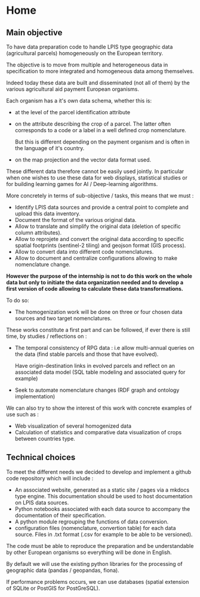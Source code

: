 # Home

## Main objective

To have data preparation code to handle LPIS type geographic data (agricultural parcels) homogeneously on the European territory.

The objective is to move from multiple and heterogeneous data in specification to more integrated and homogeneous data among themselves.

Indeed today these data are built and disseminated (not all of them) by the various agricultural aid payment European organisms.

Each organism has a it's own data schema, whether this is:

- at the level of the parcel identification attribute

- on the attribute describing the crop of a parcel. The latter often corresponds to a code or a label in a well defined crop nomenclature.

  But this is different depending on the payment organism and is often in the language of it's country.

- on the map projection and the vector data format used.

These different data therefore cannot be easily used jointly. In particular when one wishes to use these data for web displays, statistical studies or for building learning games for AI / Deep-learning algorithms.

More concretely in terms of sub-objective / tasks, this means that we must :

- Identify LPIS data sources and provide a central point to complete and upload this data inventory.
- Document the format of the various original data.
- Allow to translate and simplify the original data (deletion of specific column attributes).
- Allow to reprojete and convert the original data according to specific spatial footprints (sentinel-2 tiling) and geojson format (GIS process).
- Allow to convert data into different code nomenclatures.
- Allow to document and centralize configurations allowing to make nomenclature change.

**However the purpose of the internship is not to do this work on the whole data but only to initiate the data organization needed and to develop a first version of code allowing to calculate these data transformations.**

To do so:

- The homogenization work will be done on three or four chosen data sources and two target nomenclatures.

These works constitute a first part and can be followed, if ever there is still time, by studies / reflections on :

- The temporal consistency of RPG data : i.e allow multi-annual queries on the data (find stable parcels and those that have evolved).

  Have origin-destination links in evolved parcels and reflect on an associated data model (SQL table modeling and associated query for example)

- Seek to automate nomenclature changes (RDF graph and ontology implementation)

We can also try to show the interest of this work with concrete examples of use such as :

- Web visualization of several homogenized data
- Calculation of statistics and comparative data visualization of crops between countries type.

## Technical choices

To meet the different needs we decided to develop and implement a github code repository which will include :

- An associated website, generated as a static site / pages via a mkdocs type engine. This documentation should be used to host documentation on LPIS data sources.
- Python notebooks associated with each data source to accompany the documentation of their specification.
- A python module regrouping the functions of data conversion.
- configuration files (nomenclature, convertion table) for each data source. Files in .txt format (.csv for example to be able to be versioned).

The code must be able to reproduce the preparation and be understandable by other European organisms so everything will be done in English.

By default we will use the existing python libraries for the processing of geographic data (pandas / geopandas, fiona).

If performance problems occurs, we can use databases (spatial extension of SQLite or PostGIS for PostGreSQL).